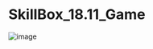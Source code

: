 # SkillBox_18.11_Game
 
![image](https://user-images.githubusercontent.com/37297335/188195316-473d0ab7-5ea6-4630-8a44-4ec42f66d020.png)
